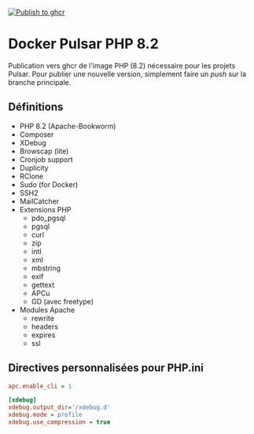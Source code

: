 [![Publish to ghcr](https://github.com/ophelios-studio/docker-pulsar-php82/actions/workflows/publish.yml/badge.svg)](https://github.com/ophelios-studio/docker-pulsar-php82/actions/workflows/publish.yml)

# Docker Pulsar PHP 8.2

Publication vers ghcr de l'image PHP (8.2) nécessaire pour les projets Pulsar. Pour publier une nouvelle version, 
simplement faire un _push_ sur la branche principale.

## Définitions

* PHP 8.2 (Apache-Bookworm)
* Composer
* XDebug
* Browscap (lite)
* Cronjob support
* Duplicity
* RClone
* Sudo (for Docker)
* SSH2
* MailCatcher
* Extensions PHP
  * pdo_pgsql
  * pgsql
  * curl
  * zip
  * intl
  * xml
  * mbstring
  * exif
  * gettext
  * APCu
  * GD (avec freetype)
* Modules Apache
  * rewrite
  * headers
  * expires
  * ssl

## Directives personnalisées pour PHP.ini

```ini
apc.enable_cli = 1

[xdebug]
xdebug.output_dir='/xdebug.d'
xdebug.mode = profile
xdebug.use_compression = true
```